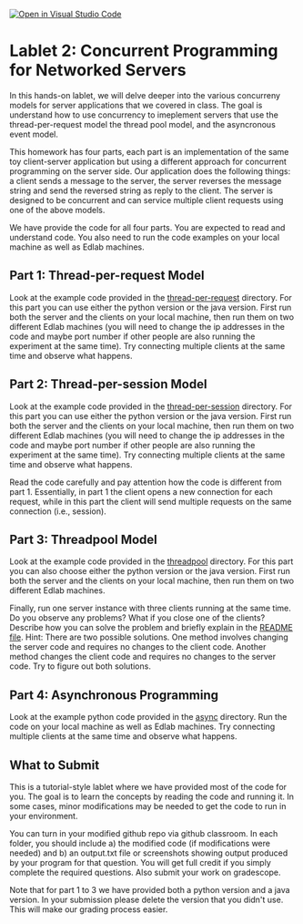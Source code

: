 [![Open in Visual Studio Code](https://classroom.github.com/assets/open-in-vscode-c66648af7eb3fe8bc4f294546bfd86ef473780cde1dea487d3c4ff354943c9ae.svg)](https://classroom.github.com/online_ide?assignment_repo_id=10237882&assignment_repo_type=AssignmentRepo)
# Lablet 2: Concurrent Programming for Networked Servers

In this hands-on lablet, we will delve deeper into the various concurreny models for server applications
that we covered in class. The goal is understand how to use concurrency to imeplement servers that use the thread-per-request model
the thread pool model, and the asyncronous event model.


This homework has four parts, each part is an implementation of the same toy client-server
application but using a different approach for concurrent programming on the server side. Our
application does the following things: a client sends a message to the server, the server reverses
the message string and send the reversed string as reply to the client. The server is designed to be
concurrent and can service multiple client requests using one of the above models.

We have provide the code for all four parts. You are expected to read and understand code. You also
need to run the code examples on your local machine as well as Edlab machines.

## Part 1: Thread-per-request Model

Look at the example code provided in the [thread-per-request](/thread-per-request/) directory. For
this part you can use either the python version or the java version. First run both the server and
the clients on your local machine, then run them on two different Edlab machines (you will need to
change the ip addresses in the code and maybe port number if other people are also running the
experiment at the same time). Try connecting multiple clients at the same time and observe what
happens.

## Part 2: Thread-per-session Model

Look at the example code provided in the [thread-per-session](/thread-per-session/) directory. For
this part you can use either the python version or the java version. First run both the server and
the clients on your local machine, then run them on two different Edlab machines (you will need to
change the ip addresses in the code and maybe port number if other people are also running the
experiment at the same time). Try connecting multiple clients at the same time and observe what
happens.

Read the code carefully and pay attention how the code is different from part 1. Essentially, in
part 1 the client opens a new connection for each request, while in this part the client will send
multiple requests on the same connection (i.e., session).

## Part 3: Threadpool Model

Look at the example code provided in the [threadpool](/threadpool/) directory. For this part you
can also choose either the python version or the java version. First run both the server and the
clients on your local machine, then run them on two different Edlab machines.

Finally, run one server instance with three clients running at the same time. Do you observe any
problems? What if you close one of the clients? Describe how you can solve the problem and briefly
explain in the [README file](threadpool/README.md). Hint: There are two possible solutions. One method involves changing the server code and requires no changes to the client code. Another method changes the client code and requires no changes to the server code. Try to figure out both solutions.

## Part 4: Asynchronous Programming

Look at the example python code provided in the [async](/async/) directory. Run the code on your
local machine as well as Edlab machines. Try connecting multiple clients at the same time and
observe what happens.

## What to Submit

This is a tutorial-style lablet where we have provided most of the code for you. The goal is to
learn the concepts by reading the code and running it. In some cases, minor modifications may be
needed to get the code to run in your environment.

You can turn in your modified github repo via github classroom. In each folder, you should include
a) the modified code (if modifications were needed) and b) an output.txt file or screenshots showing
output produced by your program for that question. You will get full credit if you simply complete
the required questions. Also submit your work on gradescope.

Note that for part 1 to 3 we have provided both a python version and a java version. In your
submission please delete the version that you didn't use. This will make our grading process easier.
